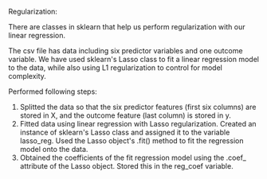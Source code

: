 Regularization:

There are classes in sklearn that help us perform regularization with our linear regression. 

The csv file has data including six predictor variables and one outcome variable. We have used sklearn's Lasso class to fit a linear regression model to the data, while also using L1 regularization to control for model complexity.

Performed following steps:
1. Splitted the data so that the six predictor features (first six columns) are stored in X, and the outcome feature (last column) is stored in y.
2. Fitted data using linear regression with Lasso regularization.
Created an instance of sklearn's Lasso class and assigned it to the variable lasso_reg. Used the Lasso object's .fit() method to fit the regression model onto the data.
3. Obtained the coefficients of the fit regression model using the .coef_ attribute of the Lasso object. Stored this in the reg_coef variable.